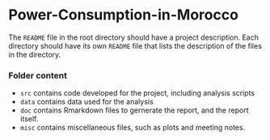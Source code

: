 # Power-Consumption-in-Morocco
The `README` file in the root directory should have a project description. Each directory should have its own `README` file that lists the description of the files in the directory. 

### Folder content
* `src` contains code developed for the project, including analysis scripts
* `data` contains data used for the analysis
* `doc` contains Rmarkdown files to gernerate the report, and the report itself. 
* `misc` contains miscellaneous files, such as plots and meeting notes.
